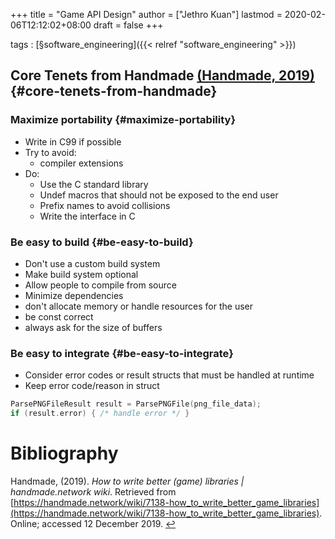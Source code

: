 +++
title = "Game API Design"
author = ["Jethro Kuan"]
lastmod = 2020-02-06T12:12:02+08:00
draft = false
+++

tags
: [§software\_engineering]({{< relref "software_engineering" >}})


## Core Tenets from Handmade <a id="9eba6e4f7d26bb0e67deeb10da2c68db" href="#handmade_how_to_write_better">(Handmade, 2019)</a> {#core-tenets-from-handmade}


### Maximize portability {#maximize-portability}

-   Write in C99 if possible
-   Try to avoid:
    -   compiler extensions
-   Do:
    -   Use the C standard library
    -   Undef macros that should not be exposed to the end user
    -   Prefix names to avoid collisions
    -   Write the interface in C


### Be easy to build {#be-easy-to-build}

-   Don't use a custom build system
-   Make build system optional
-   Allow people to compile from source
-   Minimize dependencies
-   don't allocate memory or handle resources for the user
-   be const correct
-   always ask for the size of buffers


### Be easy to integrate {#be-easy-to-integrate}

-   Consider error codes or result structs that must be handled at
    runtime
-   Keep error code/reason in struct

<!--listend-->

```C
ParsePNGFileResult result = ParsePNGFile(png_file_data);
if (result.error) { /* handle error */ }
```

# Bibliography
<a id="handmade_how_to_write_better" target="_blank">Handmade,  (2019). *How to write better (game) libraries | handmade.network wiki*. Retrieved from [https://handmade.network/wiki/7138-how_to_write_better_game_libraries](https://handmade.network/wiki/7138-how_to_write_better_game_libraries). Online; accessed 12 December 2019.</a> [↩](#9eba6e4f7d26bb0e67deeb10da2c68db)
